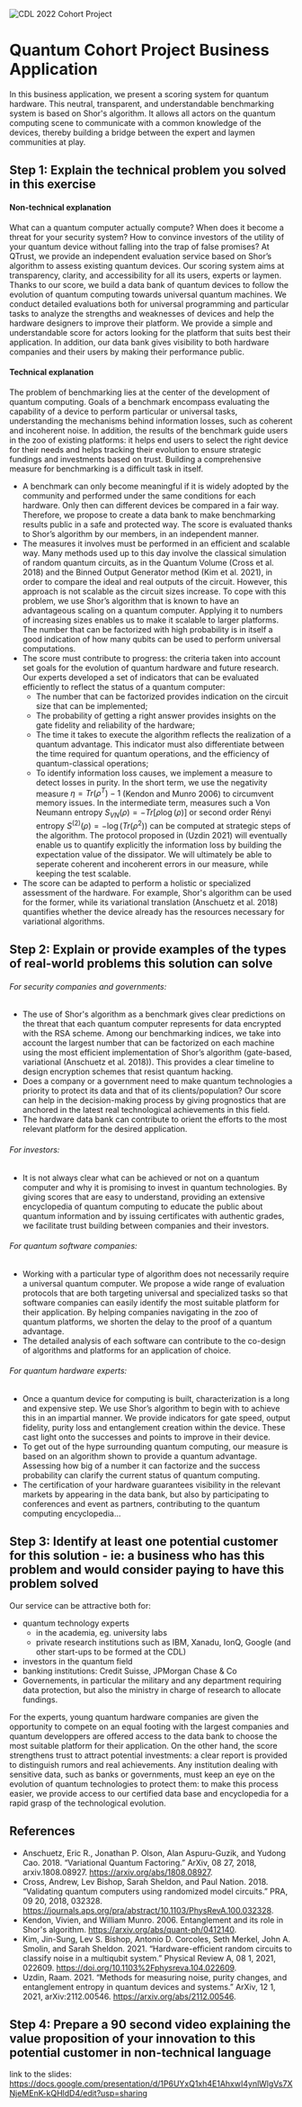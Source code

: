 ![CDL 2022 Cohort Project](../CDL_logo.jpg)
# Quantum Cohort Project Business Application

In this business application, we present a scoring system for quantum hardware. This neutral, transparent, and understandable benchmarking system is based on Shor's algorithm. It allows all actors on the quantum computing scene to communicate with a common knowledge of the devices, thereby building a bridge between the expert and laymen communities at play.

## Step 1: Explain the technical problem you solved in this exercise

#### Non-technical explanation
What can a quantum computer actually compute? When does it become a threat for your security system? How to convince investors of the utility of your quantum device without falling into the trap of false promises? At QTrust, we provide an independent evaluation service based on Shor’s algorithm to assess existing quantum devices. Our scoring system aims at transparency, clarity, and accessibility for all its users, experts or laymen. Thanks to our score, we build a data bank of quantum devices to follow the evolution of quantum computing towards universal quantum machines. We conduct detailed evaluations both for universal programming and particular tasks to analyze the strengths and weaknesses of devices and help the hardware designers to improve their platform. We provide a simple and understandable score for actors looking for the platform that suits best their application. In addition, our data bank gives visibility to both hardware companies and their users by making their performance public. 

 #### Technical explanation
The problem of benchmarking lies at the center of the development of quantum computing. Goals of a benchmark encompass evaluating the capability of a device to perform particular or universal tasks, understanding the mechanisms behind information losses, such as coherent and incoherent noise. In addition, the results of the benchmark guide users in the zoo of existing platforms: it helps end users to select the right device for their needs and helps tracking their evolution to ensure strategic fundings and investments based on trust. 
Building a comprehensive measure for benchmarking is a difficult task in itself.
- A benchmark can only become meaningful if it is widely adopted by the community and performed under the same conditions for each hardware. Only then can different devices be compared in a fair way. Therefore, we propose to create a data bank to make benchmarking results public in a safe and protected way. The score is evaluated thanks to Shor’s algorithm by our members, in an independent manner. 
- The measures it involves must be performed in an efficient and scalable way. Many methods used up to this day involve the classical simulation of random quantum circuits,  as in the Quantum Volume (Cross et al. 2018) and the Binned Output Generator method (Kim et al. 2021), in order to compare the ideal and real outputs of the circuit. However, this approach is not scalable as the circuit sizes increase. To cope with this problem, we use Shor’s algorithm that is known to have an advantageous scaling on a quantum computer. Applying it to numbers of increasing sizes enables us to make it scalable to larger platforms. The number that can be factorized with high probability is in itself a good indication of how many qubits can be used to perform universal computations.
- The score must contribute to progress: the criteria taken into account set goals for the evolution of quantum hardware and future research. Our experts developed a set of indicators that can be evaluated efficiently to reflect the status of a quantum computer:
  - The number that can be factorized provides indication on the circuit size that can be implemented;
  - The probability of getting a right answer provides insights on the gate fidelity and reliability of the hardware;
  - The time it takes to execute the algorithm reflects the realization of a quantum advantage. This indicator must also differentiate between the time required for quantum operations, and the efficiency of quantum-classical operations;
  - To identify information loss causes, we  implement a measure to detect losses in purity. In the short term, we use the negativity measure $\eta = Tr(\rho^T)-1$ (Kendon and Munro 2006) to circumvent memory issues. In the intermediate term, measures such a Von Neumann entropy $S_{VN}(\rho) = -Tr[\rho \log(\rho)]$ or second order Rényi entropy $S^{(2)}(\rho) = - \log(Tr(\rho^2))$ can be computed at strategic steps of the algorithm. The protocol proposed in (Uzdin 2021) will eventually enable us to quantify explicitly the information loss by building the expectation value of the dissipator. We will ultimately be able to seperate coherent and incoherent errors in our measure, while keeping the test scalable.
- The score can be adapted to perform a holistic or specialized assessment of the hardware. For example, Shor's algorithm can be used for the former, while its variational translation (Anschuetz et al. 2018) quantifies whether the device already has the resources necessary for variational algorithms.


## Step 2: Explain or provide examples of the types of real-world problems this solution can solve

###### For security companies and governments:
- The use of Shor's algorithm as a benchmark gives clear predictions on the threat that each quantum computer represents for data encrypted with the RSA scheme. Among our benchmarking indices, we take into account the largest number that can be factorized on each machine using the most efficient implementation of Shor’s algorithm (gate-based, variational (Anschuetz et al. 2018)). This provides a clear timeline to design encryption schemes that resist quantum hacking.
- Does a company or a government need to make quantum technologies a priority to protect its data and that of its clients/population? Our score can help in the decision-making process by giving prognostics that are anchored in the latest real technological achievements in this field.
- The hardware data bank can contribute to orient the efforts to the most relevant platform for the desired application.

###### For investors:
- It is not always clear what can be achieved or not on a quantum computer and why it is promising to invest in quantum technologies. By giving scores that are easy to understand, providing an extensive encyclopedia of quantum computing to educate the public about quantum information and by issuing certificates with authentic grades, we facilitate trust building between companies and their investors.

###### For quantum software companies:
- Working with a particular type of algorithm does not necessarily require a universal quantum computer. We propose a wide range of evaluation protocols that are both targeting universal and specialized tasks so that software companies can easily identify the most suitable platform for their application. By helping companies navigating in the zoo of quantum platforms, we shorten the delay to the proof of a quantum advantage.
- The detailed analysis of each software can contribute to the co-design of algorithms and platforms for an application of choice.

###### For quantum hardware experts:
- Once a quantum device for computing is built, characterization is a long and expensive step. We use Shor’s algorithm to begin with to achieve this in an impartial manner. We provide indicators for gate speed, output fidelity, purity loss and entanglement creation within the device. These cast light onto the successes and points to improve in their device.
- To get out of the hype surrounding quantum computing, our measure is based on an algorithm shown to provide a quantum advantage. Assessing how big of a number it can factorize and the success probability can clarify the current status of quantum computing.
- The certification of your hardware guarantees visibility in the relevant markets by appearing in the data bank, but also by participating to conferences and event as partners, contributing to the quantum computing encyclopedia...


## Step 3: Identify at least one potential customer for this solution - ie: a business who has this problem and would consider paying to have this problem solved

Our service can be attractive both for:
- quantum technology experts
  - in the academia, eg. university labs 
  -  private research institutions such as IBM, Xanadu, IonQ, Google (and other start-ups to be formed at the CDL)
-  investors in the quantum field
-  banking institutions: Credit Suisse, JPMorgan Chase & Co
-  Governements, in particular the military and any department requiring data protection, but also the ministry in charge of research to allocate fundings.  

For the experts, young quantum hardware companies are given the opportunity to compete on an equal footing with the largest companies and quantum developpers are offered access to the data bank to choose the most suitable platform for their application. On the other hand, the score strengthens trust to attract potential investments: a clear report is provided to distinguish rumors and real achievements. Any institution dealing with sensitive data, such as banks or governments, must keep an eye on the evolution of quantum technologies to protect them: to make this process easier, we provide access to our certified data base and encyclopedia for a rapid grasp of the technological evolution.

## References
- Anschuetz, Eric R., Jonathan P. Olson, Alan Aspuru-Guzik, and Yudong Cao. 2018. “Variational Quantum Factoring.” ArXiv, 08 27, 2018, arxiv.1808.08927. https://arxiv.org/abs/1808.08927.
- Cross, Andrew, Lev Bishop, Sarah Sheldon, and Paul Nation. 2018. “Validating quantum computers using randomized model circuits.” PRA, 09 20, 2018, 032328. https://journals.aps.org/pra/abstract/10.1103/PhysRevA.100.032328.
- Kendon, Vivien, and William Munro. 2006. Entanglement and its role in Shor's algorithm. https://arxiv.org/abs/quant-ph/0412140.
- Kim, Jin-Sung, Lev S. Bishop, Antonio D. Corcoles, Seth Merkel, John A. Smolin, and Sarah Sheldon. 2021. “Hardware-efficient random circuits to classify noise in a multiqubit system.” Physical Review A, 08 1, 2021, 022609. https://doi.org/10.1103%2Fphysreva.104.022609.
- Uzdin, Raam. 2021. “Methods for measuring noise, purity changes, and entanglement entropy in quantum devices and systems.” ArXiv, 12 1, 2021, arXiv:2112.00546. https://arxiv.org/abs/2112.00546.

## Step 4: Prepare a 90 second video explaining the value proposition of your innovation to this potential customer in non-technical language

link to the slides: https://docs.google.com/presentation/d/1P6UYxQ1xh4E1AhxwI4ynlWlgVs7XNjeMEnK-kQHldD4/edit?usp=sharing

